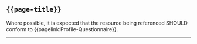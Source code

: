 ## <code>{{page-title}}</code>
	
Where possible, it is expected that the resource being referenced SHOULD conform to {{pagelink:Profile-Questionnaire}}.

---
